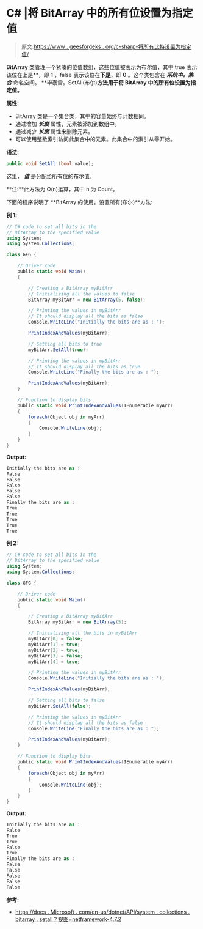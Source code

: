 # C# |将 BitArray 中的所有位设置为指定值

> 原文:[https://www . geesforgeks . org/c-sharp-将所有比特设置为指定值/](https://www.geeksforgeeks.org/c-sharp-set-all-bits-in-the-bitarray-to-the-specified-value/)

**BitArray** 类管理一个紧凑的位值数组，这些位值被表示为布尔值，其中 true 表示该位在上是**，即 **1** ，false 表示该位在**下是**，即 **0** 。这个类包含在 ***系统中。集合*** 命名空间。
**毕泰雷。SetAll(布尔)**方法用于将 BitArray 中的所有位设置为指定值。**

**属性:**

*   BitArray 类是一个集合类，其中的容量始终与计数相同。
*   通过增加 ***长度*** 属性，元素被添加到数组中。
*   通过减少 ***长度*** 属性来删除元素。
*   可以使用整数索引访问此集合中的元素。此集合中的索引从零开始。

**语法:**

```cs
public void SetAll (bool value);

```

这里， ***值*** 是分配给所有位的布尔值。

**注:**此方法为 O(n)运算，其中 n 为 Count。

下面的程序说明了 **BitArray 的使用。设置所有(布尔)**方法:

**例 1:**

```cs
// C# code to set all bits in the
// BitArray to the specified value
using System;
using System.Collections;

class GFG {

    // Driver code
    public static void Main()
    {

        // Creating a BitArray myBitArr
        // Initializing all the values to false
        BitArray myBitArr = new BitArray(5, false);

        // Printing the values in myBitArr
        // It should display all the bits as false
        Console.WriteLine("Initially the bits are as : ");

        PrintIndexAndValues(myBitArr);

        // Setting all bits to true
        myBitArr.SetAll(true);

        // Printing the values in myBitArr
        // It should display all the bits as true
        Console.WriteLine("Finally the bits are as : ");

        PrintIndexAndValues(myBitArr);
    }

    // Function to display bits
    public static void PrintIndexAndValues(IEnumerable myArr)
    {
        foreach(Object obj in myArr)
        {
            Console.WriteLine(obj);
        }
    }
}
```

**Output:**

```cs
Initially the bits are as : 
False
False
False
False
False
Finally the bits are as : 
True
True
True
True
True

```

**例 2:**

```cs
// C# code to set all bits in the
// BitArray to the specified value
using System;
using System.Collections;

class GFG {

    // Driver code
    public static void Main()
    {

        // Creating a BitArray myBitArr
        BitArray myBitArr = new BitArray(5);

        // Initializing all the bits in myBitArr
        myBitArr[0] = false;
        myBitArr[1] = true;
        myBitArr[2] = true;
        myBitArr[3] = false;
        myBitArr[4] = true;

        // Printing the values in myBitArr
        Console.WriteLine("Initially the bits are as : ");

        PrintIndexAndValues(myBitArr);

        // Setting all bits to false
        myBitArr.SetAll(false);

        // Printing the values in myBitArr
        // It should display all the bits as false
        Console.WriteLine("Finally the bits are as : ");

        PrintIndexAndValues(myBitArr);
    }

    // Function to display bits
    public static void PrintIndexAndValues(IEnumerable myArr)
    {
        foreach(Object obj in myArr)
        {
            Console.WriteLine(obj);
        }
    }
}
```

**Output:**

```cs
Initially the bits are as : 
False
True
True
False
True
Finally the bits are as : 
False
False
False
False
False

```

**参考:**

*   [https://docs . Microsoft . com/en-us/dotnet/API/system . collections . bitarray . setall？视图=netframework-4.7.2](https://docs.microsoft.com/en-us/dotnet/api/system.collections.bitarray.setall?view=netframework-4.7.2)